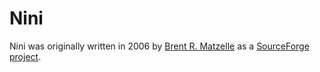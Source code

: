 # Nini

Nini was originally written in 2006 by [Brent R. Matzelle](https://sourceforge.net/u/bmatzelle/profile/) as a [SourceForge project](https://sourceforge.net/projects/nini/).
